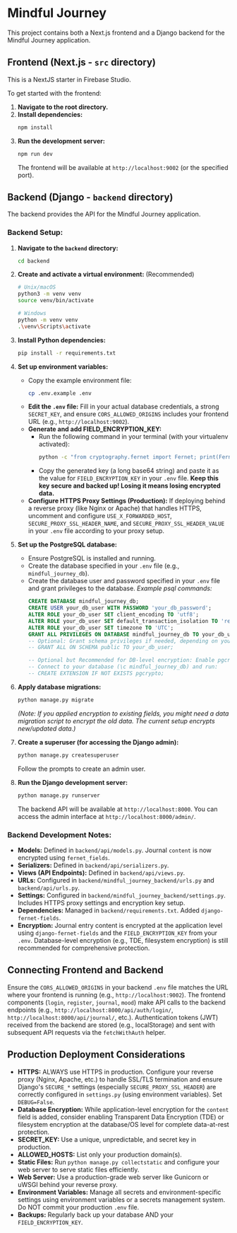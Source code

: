 # Mindful Journey

This project contains both a Next.js frontend and a Django backend for the Mindful Journey application.

## Frontend (Next.js - `src` directory)

This is a NextJS starter in Firebase Studio.

To get started with the frontend:

1.  **Navigate to the root directory.**
2.  **Install dependencies:**
    ```bash
    npm install
    ```
3.  **Run the development server:**
    ```bash
    npm run dev
    ```
    The frontend will be available at `http://localhost:9002` (or the specified port).

## Backend (Django - `backend` directory)

The backend provides the API for the Mindful Journey application.

### Backend Setup:

1.  **Navigate to the `backend` directory:**
    ```bash
    cd backend
    ```

2.  **Create and activate a virtual environment:** (Recommended)
    ```bash
    # Unix/macOS
    python3 -m venv venv
    source venv/bin/activate

    # Windows
    python -m venv venv
    .\venv\Scripts\activate
    ```

3.  **Install Python dependencies:**
    ```bash
    pip install -r requirements.txt
    ```

4.  **Set up environment variables:**
    - Copy the example environment file:
      ```bash
      cp .env.example .env
      ```
    - **Edit the `.env` file:** Fill in your actual database credentials, a strong `SECRET_KEY`, and ensure `CORS_ALLOWED_ORIGINS` includes your frontend URL (e.g., `http://localhost:9002`).
    - **Generate and add FIELD_ENCRYPTION_KEY:**
        - Run the following command in your terminal (with your virtualenv activated):
          ```bash
          python -c "from cryptography.fernet import Fernet; print(Fernet.generate_key().decode())"
          ```
        - Copy the generated key (a long base64 string) and paste it as the value for `FIELD_ENCRYPTION_KEY` in your `.env` file. **Keep this key secure and backed up! Losing it means losing encrypted data.**
    - **Configure HTTPS Proxy Settings (Production):** If deploying behind a reverse proxy (like Nginx or Apache) that handles HTTPS, uncomment and configure `USE_X_FORWARDED_HOST`, `SECURE_PROXY_SSL_HEADER_NAME`, and `SECURE_PROXY_SSL_HEADER_VALUE` in your `.env` file according to your proxy setup.

5.  **Set up the PostgreSQL database:**
    - Ensure PostgreSQL is installed and running.
    - Create the database specified in your `.env` file (e.g., `mindful_journey_db`).
    - Create the database user and password specified in your `.env` file and grant privileges to the database.
      *Example psql commands:*
      ```sql
      CREATE DATABASE mindful_journey_db;
      CREATE USER your_db_user WITH PASSWORD 'your_db_password';
      ALTER ROLE your_db_user SET client_encoding TO 'utf8';
      ALTER ROLE your_db_user SET default_transaction_isolation TO 'read committed';
      ALTER ROLE your_db_user SET timezone TO 'UTC';
      GRANT ALL PRIVILEGES ON DATABASE mindful_journey_db TO your_db_user;
      -- Optional: Grant schema privileges if needed, depending on your setup
      -- GRANT ALL ON SCHEMA public TO your_db_user;

      -- Optional but Recommended for DB-level encryption: Enable pgcrypto
      -- Connect to your database (\c mindful_journey_db) and run:
      -- CREATE EXTENSION IF NOT EXISTS pgcrypto;
      ```

6.  **Apply database migrations:**
    ```bash
    python manage.py migrate
    ```
    *(Note: If you applied encryption to existing fields, you might need a data migration script to encrypt the old data. The current setup encrypts new/updated data.)*

7.  **Create a superuser (for accessing the Django admin):**
    ```bash
    python manage.py createsuperuser
    ```
    Follow the prompts to create an admin user.

8.  **Run the Django development server:**
    ```bash
    python manage.py runserver
    ```
    The backend API will be available at `http://localhost:8000`. You can access the admin interface at `http://localhost:8000/admin/`.

### Backend Development Notes:

*   **Models:** Defined in `backend/api/models.py`. Journal `content` is now encrypted using `fernet_fields`.
*   **Serializers:** Defined in `backend/api/serializers.py`.
*   **Views (API Endpoints):** Defined in `backend/api/views.py`.
*   **URLs:** Configured in `backend/mindful_journey_backend/urls.py` and `backend/api/urls.py`.
*   **Settings:** Configured in `backend/mindful_journey_backend/settings.py`. Includes HTTPS proxy settings and encryption key setup.
*   **Dependencies:** Managed in `backend/requirements.txt`. Added `django-fernet-fields`.
*   **Encryption:** Journal entry content is encrypted at the application level using `django-fernet-fields` and the `FIELD_ENCRYPTION_KEY` from your `.env`. Database-level encryption (e.g., TDE, filesystem encryption) is still recommended for comprehensive protection.

## Connecting Frontend and Backend

Ensure the `CORS_ALLOWED_ORIGINS` in your backend `.env` file matches the URL where your frontend is running (e.g., `http://localhost:9002`). The frontend components (`login`, `register`, `journal`, `mood`) make API calls to the backend endpoints (e.g., `http://localhost:8000/api/auth/login/`, `http://localhost:8000/api/journal/`, etc.). Authentication tokens (JWT) received from the backend are stored (e.g., localStorage) and sent with subsequent API requests via the `fetchWithAuth` helper.

## Production Deployment Considerations

*   **HTTPS:** ALWAYS use HTTPS in production. Configure your reverse proxy (Nginx, Apache, etc.) to handle SSL/TLS termination and ensure Django's `SECURE_*` settings (especially `SECURE_PROXY_SSL_HEADER`) are correctly configured in `settings.py` (using environment variables). Set `DEBUG=False`.
*   **Database Encryption:** While application-level encryption for the `content` field is added, consider enabling Transparent Data Encryption (TDE) or filesystem encryption at the database/OS level for complete data-at-rest protection.
*   **SECRET_KEY:** Use a unique, unpredictable, and secret key in production.
*   **ALLOWED_HOSTS:** List only your production domain(s).
*   **Static Files:** Run `python manage.py collectstatic` and configure your web server to serve static files efficiently.
*   **Web Server:** Use a production-grade web server like Gunicorn or uWSGI behind your reverse proxy.
*   **Environment Variables:** Manage all secrets and environment-specific settings using environment variables or a secrets management system. Do NOT commit your production `.env` file.
*   **Backups:** Regularly back up your database AND your `FIELD_ENCRYPTION_KEY`.
